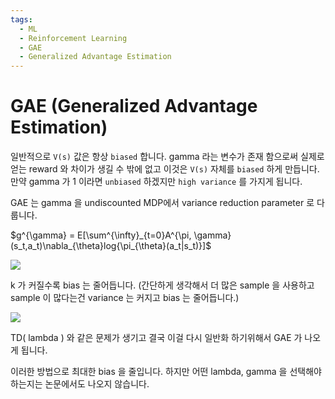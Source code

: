 ```yaml
---
tags:
  - ML
  - Reinforcement Learning
  - GAE
  - Generalized Advantage Estimation
---
```


# GAE (Generalized Advantage Estimation)

일반적으로 `V(s)` 값은 항상 `biased` 합니다. gamma 라는 변수가 존재 함으로써 실제로 얻는 reward 와 차이가 생길 수 밖에 없고 이것은 `V(s)` 자체를 `biased` 하게 만듭니다. 만약 gamma 가 1 이라면 `unbiased` 하겠지만 `high variance` 를 가지게 됩니다.

GAE 는 gamma 을 undiscounted MDP에서 variance reduction parameter 로 다룹니다.

$g^{\gamma} = E[\sum^{\infty}_{t=0}A^{\pi, \gamma}(s_t,a_t)\nabla_{\theta}log{\pi_{\theta}(a_t|s_t)}]$

[![](https://www.dropbox.com/s/ra7hxksveg2hz45/figure4.jpg?dl=1)](https://www.dropbox.com/s/ra7hxksveg2hz45/figure4.jpg?dl=1)

k 가 커질수록 bias 는 줄어듭니다. (간단하게 생각해서 더 많은 sample 을 사용하고 sample 이 많다는건 variance 는 커지고 bias 는 줄어듭니다.)

[![](https://www.dropbox.com/s/yg1ybmfkep3towu/figure5.jpg?dl=1)](https://www.dropbox.com/s/yg1ybmfkep3towu/figure5.jpg?dl=1)

TD( lambda ) 와 같은 문제가 생기고 결국 이걸 다시 일반화 하기위해서 GAE 가 나오게 됩니다.

이러한 방법으로 최대한 bias 을 줄입니다. 하지만 어떤 lambda, gamma 을 선택해야하는지는 논문에서도 나오지 않습니다.
